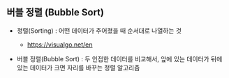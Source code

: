 ## 버블 정렬 (Bubble Sort)

* 정렬(Sorting) : 어떤 데이터가 주어졌을 때 순서대로 나열하는 것
    * https://visualgo.net/en

* 버블 정렬(Bubble Sort) : 두 인접한 데이터를 비교해서, 앞에 있는 데이터가 뒤에 있는 데이터가 크면 자리를 바꾸는 정렬 알고리즘
